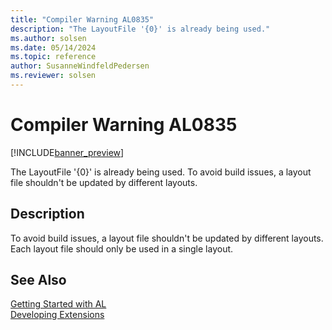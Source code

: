 ```yaml
---
title: "Compiler Warning AL0835"
description: "The LayoutFile '{0}' is already being used."
ms.author: solsen
ms.date: 05/14/2024
ms.topic: reference
author: SusanneWindfeldPedersen
ms.reviewer: solsen
---
```

[//]: # (START>DO_NOT_EDIT)
[//]: # (IMPORTANT:Do not edit any of the content between here and the END>DO_NOT_EDIT.)
[//]: # (Any modifications should be made in the .xml files in the ModernDev repo.)
# Compiler Warning AL0835

[!INCLUDE[banner_preview](../includes/banner_preview.md)]

The LayoutFile '{0}' is already being used. To avoid build issues, a layout file shouldn't be updated by different layouts.


## Description
To avoid build issues, a layout file shouldn't be updated by different layouts. Each layout file should only be used in a single layout.  

[//]: # (IMPORTANT: END>DO_NOT_EDIT)
## See Also  
[Getting Started with AL](../devenv-get-started.md)  
[Developing Extensions](../devenv-dev-overview.md)  